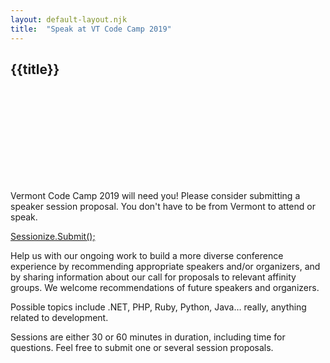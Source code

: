 ```yaml
---
layout: default-layout.njk
title:  "Speak at VT Code Camp 2019"
---
```



<section class="main" >
<div class="section-content">   

# {{title}}

<div class="landing-image">
    <svg xmlns="http://www.w3.org/2000/svg"  
         xmlns:xlink="http://www.w3.org/1999/xlink"
         aria-label="Woman at a podium">
        <use xlink:href="/assets/undraw-sprites.svg#candidate"></use>
    </svg>
</div>

Vermont Code Camp 2019 will need you! Please consider submitting a speaker session proposal. You don't have to be from Vermont to attend or speak. 

<a href="https://sessionize.com/VTCodeCamp/" class="code cta">
    Sessionize.Submit<span class="text-muted" aria-hidden="true">();</span>
</a>


Help us with our ongoing work to build a more diverse conference experience by recommending appropriate speakers and/or organizers, and by sharing information about our call for proposals to relevant affinity groups. We welcome recommendations of future speakers and organizers.

Possible topics include .NET, PHP, Ruby, Python, Java&hellip; really, anything related to development.

Sessions are either 30 or 60 minutes in duration, including time for questions. Feel free to submit one or several session proposals.

</div>
</section>
